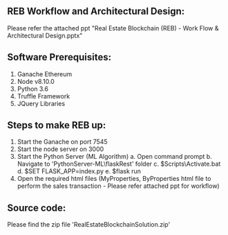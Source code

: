 
REB Workflow and Architectural Design:
--------------------------------------
Please refer the attached ppt "Real Estate Blockchain (REB) - Work Flow & Architectural Design.pptx"

Software Prerequisites:
-----------------------
1. Ganache Ethereum
2. Node v8.10.0
3. Python 3.6
4. Truffle Framework
5. JQuery Libraries 

Steps to make REB up:
---------------------
1. Start the Ganache on port 7545
2. Start the node server on 3000
3. Start the Python Server (ML Algorithm)
   a. Open command prompt
   b. Navigate to 'PythonServer-ML\flaskRest' folder
   c. $Scripts\Activate.bat
   d. $SET FLASK_APP=index.py
   e. $flask run
4. Open the required html files (MyProperties, ByProperties html file to perform the sales transaction - Please refer attached ppt for workflow)

Source code:
------------
Please find the zip file 'RealEstateBlockchainSolution.zip'
